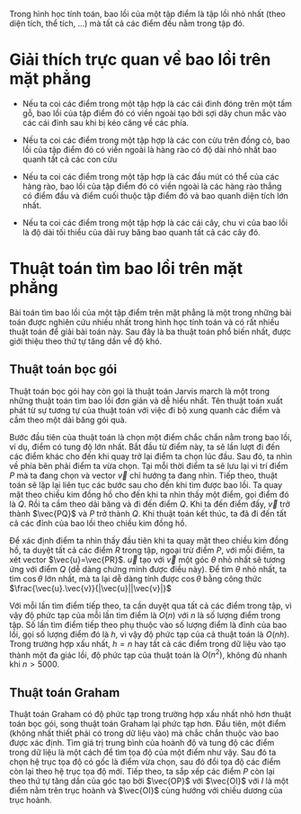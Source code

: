 Trong hình học tính toán, bao lồi của một tập điểm là tập lồi nhỏ nhất (theo diện tích, thể tích, ...) mà tất cả các điểm đều nằm trong tập đó.

# Giải thích trực quan về bao lồi trên mặt phẳng

- Nếu ta coi các điểm trong một tập hợp là các cái đinh đóng trên một tấm gỗ, bao lồi của tập điểm đó có viền ngoài tạo bởi sợi dây chun mắc vào các cái đinh sau khi bị kéo căng về các phía.

- Nếu ta coi các điểm trong một tập hợp là các con cừu trên đồng cỏ, bao lồi của tập điểm đó có viền ngoài là hàng rào có độ dài nhỏ nhất bao quanh tất cả các con cừu

- Nếu ta coi các điểm trong một tập hợp là các đầu mút có thể của các hàng rào, bao lồi của tập điểm đó có viền ngoài là các hàng rào thẳng có điểm đầu và điểm cuối thuộc tập điểm đó và bao quanh diện tích lớn nhất.

- Nếu ta coi các điểm trong một tập hợp là các cái cây, chu vi của bao lồi là độ dài tối thiểu của dải ruy băng bao quanh tất cả các cây đó.

# Thuật toán tìm bao lồi trên mặt phẳng

Bài toán tìm bao lồi của một tập điểm trên mặt phẳng là một trong những bài toán được nghiên cứu nhiều nhất trong hình học tính toán và có rất nhiều thuật toán để giải bài toán này. Sau đây là ba thuật toán phổ biến nhất, được giới thiệu theo thứ tự tăng dần về độ khó.

## Thuật toán bọc gói

Thuật toán bọc gói hay còn gọi là thuật toán Jarvis march là một trong những thuật toán tìm bao lồi đơn giản và dễ hiểu nhất. Tên thuật toán xuất phát từ sự tương tự của thuật toán với việc đi bộ xung quanh các điểm và cầm theo một dải băng gói quà.

Bước đầu tiên của thuật toán là chọn một điểm chắc chắn nằm trong bao lồi, ví dụ, điểm có tung độ lớn nhất. Bắt đầu từ điểm này, ta sẽ lần lượt đi đến các điểm khác cho đến khi quay trở lại điểm ta chọn lúc đầu. Sau đó, ta nhìn về phía bên phải điểm ta vừa chọn. Tại mỗi thời điểm ta sẽ lưu lại vi trí điểm $P$ mà ta đang chọn và vector $\vec{v}$ chỉ hướng ta đang nhìn. Tiếp theo, thuật toán sẽ lặp lại liên tục các bước sau cho đến khi tìm được bao lồi. Ta quay mặt theo chiều kim đồng hồ cho đến khi ta nhìn thấy một điểm, gọi điểm đó là $Q$. Rồi ta cầm theo dải băng và đi đến điểm $Q$. Khi ta đến điểm đấy, $\vec{v}$ trở thành $\vec{PQ}$ và $P$ trở thành $Q$. Khi thuật toán kết thúc, ta đã đi đến tất cả các đỉnh của bao lồi theo chiều kim đồng hồ.

Để xác định điểm ta nhìn thấy đầu tiên khi ta quay mặt theo chiều kim đồng hồ, ta duyệt tất cả các điểm $R$ trong tập, ngoại trừ điểm $P$, với mỗi điểm, ta xét vector $\vec{u}=\vec{PR}$. $\vec{u}$ tạo với $\vec{v}$ một góc $\theta$ nhỏ nhất sẽ tương ứng với điểm $Q$ (dễ dàng chứng minh được điều này). Để tìm $\theta$ nhỏ nhất, ta tìm $\cos{ \theta }$ lớn nhất, mà ta lại dễ dàng tính được $\cos{ \theta }$ bằng công thức $\frac{\vec{u}.\vec{v}}{|\vec{u}||\vec{v}|}$

Với mỗi lần tìm điểm tiếp theo, ta cần duyệt qua tất cả các điểm trong tập, vì vậy độ phức tạp của mỗi lần tìm điểm là $O(n)$ với $n$ là số lượng điểm trong tập. Số lần tìm điểm tiếp theo phụ thuộc vào số lượng điểm là đỉnh của bao lồi, gọi số lượng điểm đó là $h$, vì vậy độ phức tạp của cả thuật toán là $O(nh)$. Trong trường hợp xấu nhất, $h=n$ hay tất cả các điểm trong dữ liệu vào tạo thành một đa giác lồi, độ phức tạp của thuật toán là $O(n^2)$, không đủ nhanh khi $n > 5000$.

## Thuật toán Graham
Thuật toán Graham có độ phức tạp trong trường hợp xấu nhất nhỏ hơn thuật toán bọc gói, song thuật toán Graham lại phức tạp hơn. Đầu tiên, một điểm (không nhất thiết phải có trong dữ liệu vào) mà chắc chắn thuộc vào bao được xác định. Tìm giá trị trung bình của hoành độ và tung độ các điểm trong dữ liệu là một cách để tìm tọa độ của một điểm như vậy. Sau đó ta chọn hệ trục tọa độ có gốc là điểm vừa chọn, sau đó đổi tọa độ các điểm còn lại theo hệ trục tọa độ mới. Tiếp theo, ta sắp xếp các điểm $P$ còn lại theo thứ tự tăng dần của góc tạo bởi $\vec{OP}$ với $\vec{OI}$ với $I$ là một điểm nằm trên trục hoành và $\vec{OI}$ cùng hướng với chiều dương của trục hoành. 